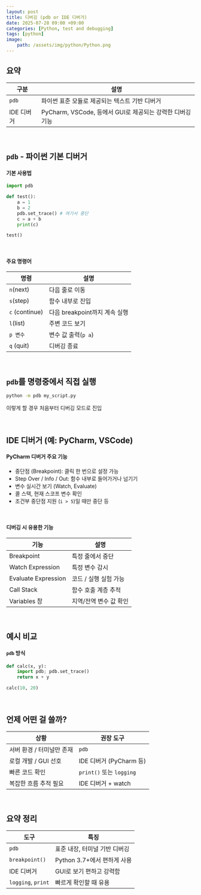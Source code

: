 ```yaml
---
layout: post
title: 디버깅 (pdb or IDE 디버거)
date: 2025-07-28 09:00 +09:00
categories: [Python, test and debugging]
tags: [python]
image:
    path: /assets/img/python/Python.png
---
```


## 요약

| 구분 | 설명 |
|-|-|
| `pdb` | 파이썬 표준 모듈로 제공되는 텍스트 기반 디버거 |
| IDE 디버거 | PyCharm, VSCode, 등에서 GUI로 제공되는 강력한 디버깅 기능 |

<br>

## `pdb` - 파이썬 기본 디버거

#### 기본 사용법

```python
import pdb

def test():
    a = 1
    b = 2
    pdb.set_trace() # 여기서 중단
    c = a + b
    print(c)

test()
```

<br>

#### 주요 명령어

| 명령 | 설명 |
|-|-|
| `n`(next) | 다음 줄로 이동 |
| `s`(step) | 함수 내부로 진입 |
| `c` (continue) | 다음 breakpoint까지 계속 실행 |
| `l`(list) | 주변 코드 보기 |
| `p 변수` | 변수 값 출력(`p a`) |
| `q` (quit) | 디버깅 종료 |


<br>

## `pdb`를 명령중에서 직접 실행

```bash
python -m pdb my_script.py
```

이렇게 할 경우 처음부터 디버깅 모드로 진입

<br>

## IDE 디버거 (예: PyCharm, VSCode)

#### PyCharm 디버거 주요 기능

- 중단점 (Breakpoint): 클릭 한 번으로 설정 가능
- Step Over / Info / Out: 함수 내부로 들어가거나 넘기기
- 변수 실시간 보기 (Watch, Evaluate)
- 콜 스택, 현재 스코프 변수 확인
- 조건부 중단점 지원 (`i > 5`)일 때만 중단 등

<br>

#### 디버깅 시 유용한 기능

| 기능 | 설명 |
|-|-|
| Breakpoint | 특정 줄에서 중단 |
| Watch Expression | 특정 변수 감시 |
| Evaluate Expression | 코드 / 실행 실험 가능 |
| Call Stack | 함수 호출 계층 추적 |
| Variables 창 | 지역/전역 변수 값 확인 |


<br>

## 예시 비교

#### `pdb` 방식

```python
def calc(x, y):
    import pdb; pdb.set_trace()
    return x + y

calc(10, 20)
```

<br>

## 언제 어떤 걸 쓸까?

| 상황 | 권장 도구 |
|-|-|
| 서버 환경 / 터미널만 존재 | `pdb` |
| 로컬 개발 / GUI 선호 | IDE 디버거 (PyCharm 등) |
| 빠른 코드 확인 | `print()` 또는 `logging` |
| 복잡한 흐름 추적 필요 | IDE 디버거 + watch |

<br>

## 요약 정리

| 도구                 | 특징                   |
| ------------------ | -------------------- |
| `pdb`              | 표준 내장, 터미널 기반 디버깅    |
| `breakpoint()`     | Python 3.7+에서 편하게 사용 |
| IDE 디버거            | GUI로 보기 편하고 강력함      |
| `logging`, `print` | 빠르게 확인할 때 유용         |
